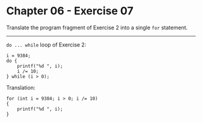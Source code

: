 # Chapter 06 - Exercise 07

Translate the program fragment of Exercise 2 into a single `for` statement.  

---

`do ... while` loop of Exercise 2:

```
i = 9384;
do {
    printf("%d ", i);
    i /= 10;
} while (i > 0);
```

Translation:

```
for (int i = 9384; i > 0; i /= 10)
{
    printf("%d ", i);
}
```
